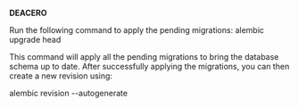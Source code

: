 **DEACERO**

Run the following command to apply the pending migrations:
alembic upgrade head

This command will apply all the pending migrations to bring the database schema up to date. After successfully applying the migrations, you can then create a new revision using:

alembic revision --autogenerate